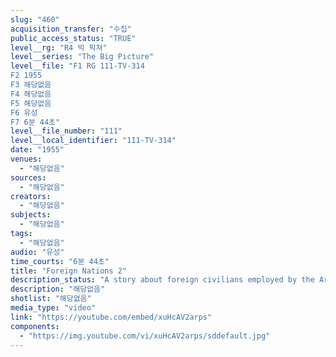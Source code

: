 ```yaml
---
slug: "460"
acquisition_transfer: "수집"
public_access_status: "TRUE"
level__rg: "R4 빅 픽쳐"
level__series: "The Big Picture"
level__file: "F1 RG 111-TV-314
F2 1955
F3 해당없음
F4 해당없음
F5 해당없음
F6 유성
F7 6분 44초"
level__file_number: "111"
level__local_identifier: "111-TV-314"
date: "1955"
venues: 
  - "해당없음"
sources: 
  - "해당없음"
creators: 
  - "해당없음"
subjects: 
  - "해당없음"
tags: 
  - "해당없음"
audio: "유성"
time_courts: "6분 44초"
title: "Foreign Nations 2"
description_status: "A story about foreign civilians employed by the Army overseas where Army installations are located. Filmed on location in Japan, Korea and Western Germany."
description: "해당없음"
shotlist: "해당없음"
media_type: "video"
link: "https://youtube.com/embed/xuHcAV2arps"
components: 
  - "https://img.youtube.com/vi/xuHcAV2arps/sddefault.jpg"
---
```

